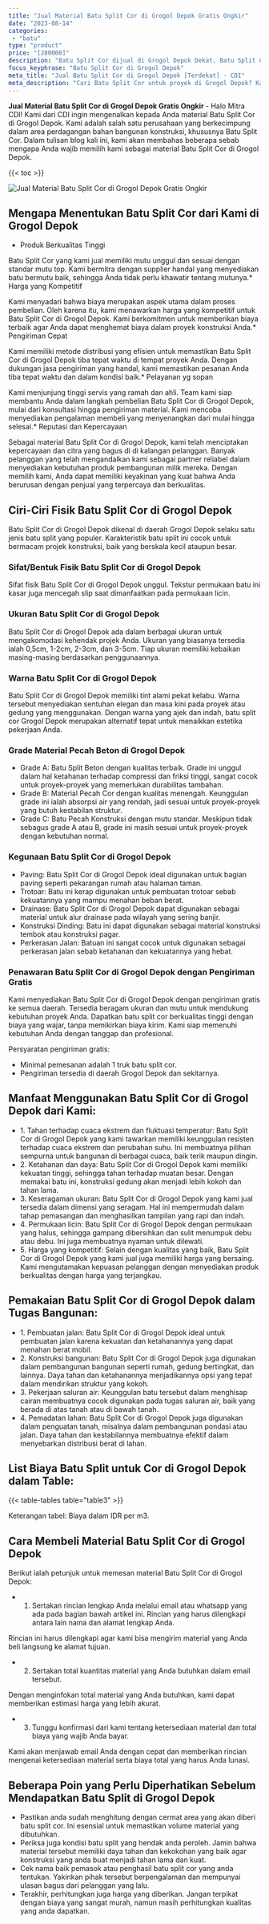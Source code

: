 ```yaml
---
title: "Jual Material Batu Split Cor di Grogol Depok Gratis Ongkir"
date: "2023-08-14"
categories:
 - "batu"
type: "product"
price: "[280000]"
description: "Batu Split Cor dijual di Grogol Depok Dekat. Batu Split Cor ini sering digunakan dalam proyek konstruksi sebagai material cor beton yang berkualitas dan awet. Hubungi kami untuk informasi lebih lanjut."
focus_keyphrase: "Batu Split Cor di Grogol Depok"
meta_title: "Jual Batu Split Cor di Grogol Depok [Terdekat] - CDI"
meta_description: "Cari Batu Split Cor untuk proyek di Grogol Depok? Kami memiliki Batu Split Cor berkualitas untuk material cor beton. Segera dapatkan penawaran terbaik."
---
```


**Jual Material Batu Split Cor di Grogol Depok Gratis Ongkir** - Halo Mitra CDI! Kami dari CDI ingin mengenalkan kepada Anda material Batu Split Cor di Grogol Depok. Kami adalah salah satu perusahaan yang berkecimpung dalam area perdagangan bahan bangunan konstruksi, khususnya Batu Split Cor. Dalam tulisan blog kali ini, kami akan membahas beberapa sebab mengapa Anda wajib memilih kami sebagai material Batu Split Cor di Grogol Depok.

{{< toc >}}

![Jual Material Batu Split Cor di Grogol Depok Gratis Ongkir](/images/batu/batu-split-02.jpg)

## Mengapa Menentukan Batu Split Cor dari Kami di Grogol Depok

*   Produk Berkualitas Tinggi

Batu Split Cor yang kami jual memiliki mutu unggul dan sesuai dengan standar mutu top. Kami bermitra dengan supplier handal yang menyediakan batu bermutu baik, sehingga Anda tidak perlu khawatir tentang mutunya.*   Harga yang Kompetitif

Kami menyadari bahwa biaya merupakan aspek utama dalam proses pembelian. Oleh karena itu, kami menawarkan harga yang kompetitif untuk Batu Split Cor di Grogol Depok. Kami berkomitmen untuk memberikan biaya terbaik agar Anda dapat menghemat biaya dalam proyek konstruksi Anda.*   Pengiriman Cepat

Kami memiliki metode distribusi yang efisien untuk memastikan Batu Split Cor di Grogol Depok tiba tepat waktu di tempat proyek Anda. Dengan dukungan jasa pengiriman yang handal, kami memastikan pesanan Anda tiba tepat waktu dan dalam kondisi baik.*   Pelayanan yg sopan

Kami menjunjung tinggi servis yang ramah dan ahli. Team kami siap membantu Anda dalam langkah pembelian Batu Split Cor di Grogol Depok, mulai dari konsultasi hingga pengiriman material. Kami mencoba menyediakan pengalaman membeli yang menyenangkan dari mulai hingga selesai.*   Reputasi dan Kepercayaan

Sebagai material Batu Split Cor di Grogol Depok, kami telah menciptakan kepercayaan dan citra yang bagus di di kalangan pelanggan. Banyak pelanggan yang telah mengandalkan kami sebagai partner reliabel dalam menyediakan kebutuhan produk pembangunan milik mereka. Dengan memilih kami, Anda dapat memiliki keyakinan yang kuat bahwa Anda berurusan dengan penjual yang terpercaya dan berkualitas. 

## Ciri-Ciri Fisik Batu Split Cor di Grogol Depok

Batu Split Cor di Grogol Depok dikenal di daerah Grogol Depok selaku satu jenis batu split yang populer. Karakteristik batu split ini cocok untuk bermacam projek konstruksi, baik yang berskala kecil ataupun besar.

### Sifat/Bentuk Fisik Batu Split Cor di Grogol Depok

Sifat fisik Batu Split Cor di Grogol Depok unggul. Tekstur permukaan batu ini kasar juga mencegah slip saat dimanfaatkan pada permukaan licin.

### Ukuran Batu Split Cor di Grogol Depok

Batu Split Cor di Grogol Depok ada dalam berbagai ukuran untuk mengakomodasi kehendak projek Anda. Ukuran yang biasanya tersedia ialah 0,5cm, 1-2cm, 2-3cm, dan 3-5cm. Tiap ukuran memiliki kebaikan masing-masing berdasarkan penggunaannya.

### Warna Batu Split Cor di Grogol Depok

Batu Split Cor di Grogol Depok memiliki tint alami pekat kelabu. Warna tersebut menyediakan sentuhan elegan dan masa kini pada proyek atau gedung yang menggunakan. Dengan warna yang ajek dan indah, batu split cor Grogol Depok merupakan alternatif tepat untuk menaikkan estetika pekerjaan Anda.

### Grade Material Pecah Beton di Grogol Depok

*   Grade A: Batu Split Beton dengan kualitas terbaik. Grade ini unggul dalam hal ketahanan terhadap compressi dan friksi tinggi, sangat cocok untuk proyek-proyek yang memerlukan durabilitas tambahan.
*   Grade B: Material Pecah Cor dengan kualitas menengah. Keunggulan grade ini ialah absorpsi air yang rendah, jadi sesuai untuk proyek-proyek yang butuh kestabilan struktur.
*   Grade C: Batu Pecah Konstruksi dengan mutu standar. Meskipun tidak sebagus grade A atau B, grade ini masih sesuai untuk proyek-proyek dengan kebutuhan normal.

### Kegunaan Batu Split Cor di Grogol Depok

*   Paving: Batu Split Cor di Grogol Depok ideal digunakan untuk bagian paving seperti pekarangan rumah atau halaman taman.
*   Trotoar: Batu ini kerap digunakan untuk pembuatan trotoar sebab kekuatannya yang mampu menahan beban berat.
*   Drainase: Batu Split Cor di Grogol Depok dapat digunakan sebagai material untuk alur drainase pada wilayah yang sering banjir.
*   Konstruksi Dinding: Batu ini dapat digunakan sebagai material konstruksi tembok atau konstruksi pagar.
*   Perkerasan Jalan: Batuan ini sangat cocok untuk digunakan sebagai perkerasan jalan sebab ketahanan dan kekuatannya yang hebat.

### Penawaran Batu Split Cor di Grogol Depok dengan Pengiriman Gratis

Kami menyediakan Batu Split Cor di Grogol Depok dengan pengiriman gratis ke semua daerah. Tersedia beragam ukuran dan mutu untuk mendukung kebutuhan proyek Anda. Dapatkan batu split cor berkualitas tinggi dengan biaya yang wajar, tanpa memikirkan biaya kirim. Kami siap memenuhi kebutuhan Anda dengan tanggap dan profesional.

Persyaratan pengiriman gratis:

*   Minimal pemesanan adalah 1 truk batu split cor.
*   Pengiriman tersedia di daerah Grogol Depok dan sekitarnya.

## Manfaat Menggunakan Batu Split Cor di Grogol Depok dari Kami:

*   1\. Tahan terhadap cuaca ekstrem dan fluktuasi temperatur: Batu Split Cor di Grogol Depok yang kami tawarkan memiliki keunggulan resisten terhadap cuaca ekstrem dan perubahan suhu. Ini membuatnya pilihan sempurna untuk bangunan di berbagai cuaca, baik terik maupun dingin.
*   2\. Ketahanan dan daya: Batu Split Cor di Grogol Depok kami memiliki kekuatan tinggi, sehingga tahan terhadap muatan besar. Dengan memakai batu ini, konstruksi gedung akan menjadi lebih kokoh dan tahan lama.
*   3\. Keseragaman ukuran: Batu Split Cor di Grogol Depok yang kami jual tersedia dalam dimensi yang seragam. Hal ini mempermudah dalam tahap pemasangan dan menghasilkan tampilan yang rapi dan indah.
*   4\. Permukaan  licin: Batu Split Cor di Grogol Depok dengan permukaan yang halus, sehingga gampang dibersihkan dan sulit menumpuk debu atau debu. Ini juga membuatnya nyaman untuk dilewati.
*   5\. Harga yang kompetitif: Selain dengan kualitas yang baik, Batu Split Cor di Grogol Depok yang kami jual juga memiliki harga yang bersaing. Kami mengutamakan kepuasan pelanggan dengan menyediakan produk berkualitas dengan harga yang terjangkau.

## Pemakaian Batu Split Cor di Grogol Depok dalam Tugas Bangunan:

*   1\. Pembuatan jalan: Batu Split Cor di Grogol Depok ideal untuk pembuatan jalan karena kekuatan dan ketahanannya yang dapat menahan berat mobil.
*   2\. Konstruksi bangunan: Batu Split Cor di Grogol Depok juga digunakan dalam pembangunan bangunan seperti rumah, gedung bertingkat, dan lainnya. Daya tahan dan ketahanannya menjadikannya opsi yang tepat dalam mendirikan struktur yang kokoh.
*   3\. Pekerjaan saluran air: Keunggulan batu tersebut dalam menghisap cairan membuatnya cocok digunakan pada tugas saluran air, baik yang berada di atas tanah atau di bawah tanah.
*   4\. Pemadatan lahan: Batu Split Cor di Grogol Depok juga digunakan dalam penguatan tanah, misalnya dalam pembangunan pondasi atau jalan. Daya tahan dan kestabilannya membuatnya efektif dalam menyebarkan distribusi berat di lahan.

## List Biaya Batu Split untuk Cor di Grogol Depok dalam Table:

{{< table-tables table="table3" >}}

Keterangan tabel: Biaya dalam IDR per m3.

## Cara Membeli Material Batu Split Cor di Grogol Depok

Berikut ialah petunjuk untuk memesan material Batu Split Cor di Grogol Depok:

*   1. Sertakan rincian lengkap Anda melalui email atau whatsapp yang ada pada bagian bawah artikel ini. Rincian yang harus dilengkapi antara lain nama dan alamat lengkap Anda.

Rincian ini harus dilengkapi agar kami bisa mengirim material yang Anda beli langsung ke alamat tujuan.
*   2. Sertakan total kuantitas material yang Anda butuhkan dalam email tersebut.

Dengan menginfokan total material yang Anda butuhkan, kami dapat memberikan estimasi harga yang lebih akurat.
*   3. Tunggu konfirmasi dari kami tentang ketersediaan material dan total biaya yang wajib Anda bayar.

Kami akan menjawab email Anda dengan cepat dan memberikan rincian mengenai ketersediaan material serta biaya total yang harus Anda lunasi.

## Beberapa Poin yang Perlu Diperhatikan Sebelum Mendapatkan Batu Split di Grogol Depok

*   Pastikan anda sudah menghitung dengan cermat area yang akan diberi batu split cor. Ini esensial untuk memastikan volume material yang dibutuhkan.
*   Periksa juga kondisi batu split yang hendak anda peroleh. Jamin bahwa material tersebut memiliki daya tahan dan kekokohan yang baik agar konstruksi yang anda buat menjadi tahan lama dan kuat.
*   Cek nama baik pemasok atau penghasil batu split cor yang anda tentukan. Yakinkan pihak tersebut berpengalaman dan mempunyai ulasan bagus dari pelanggan yang lalu.
*   Terakhir, perhitungkan juga harga yang diberikan. Jangan terpikat dengan biaya yang sangat murah, namun masih perhitungkan kualitas yang anda dapatkan.